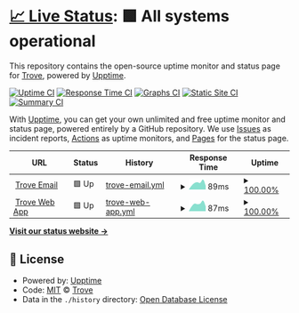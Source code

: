 # [📈 Live Status](https://trove-ai.github.io/upptime): <!--live status--> **🟩 All systems operational**

This repository contains the open-source uptime monitor and status page for [Trove](https://trove-ai.github.io/upptime), powered by [Upptime](https://github.com/upptime/upptime).

[![Uptime CI](https://github.com/trove-ai/upptime/workflows/Uptime%20CI/badge.svg)](https://github.com/trove-ai/upptime/actions?query=workflow%3A%22Uptime+CI%22)
[![Response Time CI](https://github.com/trove-ai/upptime/workflows/Response%20Time%20CI/badge.svg)](https://github.com/trove-ai/upptime/actions?query=workflow%3A%22Response+Time+CI%22)
[![Graphs CI](https://github.com/trove-ai/upptime/workflows/Graphs%20CI/badge.svg)](https://github.com/trove-ai/upptime/actions?query=workflow%3A%22Graphs+CI%22)
[![Static Site CI](https://github.com/trove-ai/upptime/workflows/Static%20Site%20CI/badge.svg)](https://github.com/trove-ai/upptime/actions?query=workflow%3A%22Static+Site+CI%22)
[![Summary CI](https://github.com/trove-ai/upptime/workflows/Summary%20CI/badge.svg)](https://github.com/trove-ai/upptime/actions?query=workflow%3A%22Summary+CI%22)

With [Upptime](https://upptime.js.org), you can get your own unlimited and free uptime monitor and status page, powered entirely by a GitHub repository. We use [Issues](https://github.com/trove-ai/upptime/issues) as incident reports, [Actions](https://github.com/trove-ai/upptime/actions) as uptime monitors, and [Pages](https://trove-ai.github.io/upptime) for the status page.

<!--start: status pages-->
<!-- This summary is generated by Upptime (https://github.com/upptime/upptime) -->
<!-- Do not edit this manually, your changes will be overwritten -->
<!-- prettier-ignore -->
| URL | Status | History | Response Time | Uptime |
| --- | ------ | ------- | ------------- | ------ |
| <img alt="" src="https://icons.duckduckgo.com/ip3/email.gettrove.co.ico" height="13"> [Trove Email](https://email.gettrove.co) | 🟩 Up | [trove-email.yml](https://github.com/trove-ai/upptime/commits/HEAD/history/trove-email.yml) | <details><summary><img alt="Response time graph" src="./graphs/trove-email/response-time-week.png" height="20"> 89ms</summary><br><a href="https://trove-ai.github.io/upptime/history/trove-email"><img alt="Response time 89" src="https://img.shields.io/endpoint?url=https%3A%2F%2Fraw.githubusercontent.com%2Ftrove-ai%2Fupptime%2FHEAD%2Fapi%2Ftrove-email%2Fresponse-time.json"></a><br><a href="https://trove-ai.github.io/upptime/history/trove-email"><img alt="24-hour response time 52" src="https://img.shields.io/endpoint?url=https%3A%2F%2Fraw.githubusercontent.com%2Ftrove-ai%2Fupptime%2FHEAD%2Fapi%2Ftrove-email%2Fresponse-time-day.json"></a><br><a href="https://trove-ai.github.io/upptime/history/trove-email"><img alt="7-day response time 89" src="https://img.shields.io/endpoint?url=https%3A%2F%2Fraw.githubusercontent.com%2Ftrove-ai%2Fupptime%2FHEAD%2Fapi%2Ftrove-email%2Fresponse-time-week.json"></a><br><a href="https://trove-ai.github.io/upptime/history/trove-email"><img alt="30-day response time 89" src="https://img.shields.io/endpoint?url=https%3A%2F%2Fraw.githubusercontent.com%2Ftrove-ai%2Fupptime%2FHEAD%2Fapi%2Ftrove-email%2Fresponse-time-month.json"></a><br><a href="https://trove-ai.github.io/upptime/history/trove-email"><img alt="1-year response time 89" src="https://img.shields.io/endpoint?url=https%3A%2F%2Fraw.githubusercontent.com%2Ftrove-ai%2Fupptime%2FHEAD%2Fapi%2Ftrove-email%2Fresponse-time-year.json"></a></details> | <details><summary><a href="https://trove-ai.github.io/upptime/history/trove-email">100.00%</a></summary><a href="https://trove-ai.github.io/upptime/history/trove-email"><img alt="All-time uptime 100.00%" src="https://img.shields.io/endpoint?url=https%3A%2F%2Fraw.githubusercontent.com%2Ftrove-ai%2Fupptime%2FHEAD%2Fapi%2Ftrove-email%2Fuptime.json"></a><br><a href="https://trove-ai.github.io/upptime/history/trove-email"><img alt="24-hour uptime 100.00%" src="https://img.shields.io/endpoint?url=https%3A%2F%2Fraw.githubusercontent.com%2Ftrove-ai%2Fupptime%2FHEAD%2Fapi%2Ftrove-email%2Fuptime-day.json"></a><br><a href="https://trove-ai.github.io/upptime/history/trove-email"><img alt="7-day uptime 100.00%" src="https://img.shields.io/endpoint?url=https%3A%2F%2Fraw.githubusercontent.com%2Ftrove-ai%2Fupptime%2FHEAD%2Fapi%2Ftrove-email%2Fuptime-week.json"></a><br><a href="https://trove-ai.github.io/upptime/history/trove-email"><img alt="30-day uptime 100.00%" src="https://img.shields.io/endpoint?url=https%3A%2F%2Fraw.githubusercontent.com%2Ftrove-ai%2Fupptime%2FHEAD%2Fapi%2Ftrove-email%2Fuptime-month.json"></a><br><a href="https://trove-ai.github.io/upptime/history/trove-email"><img alt="1-year uptime 100.00%" src="https://img.shields.io/endpoint?url=https%3A%2F%2Fraw.githubusercontent.com%2Ftrove-ai%2Fupptime%2FHEAD%2Fapi%2Ftrove-email%2Fuptime-year.json"></a></details>
| <img alt="" src="https://icons.duckduckgo.com/ip3/webapp.gettrove.co.ico" height="13"> [Trove Web App](https://webapp.gettrove.co) | 🟩 Up | [trove-web-app.yml](https://github.com/trove-ai/upptime/commits/HEAD/history/trove-web-app.yml) | <details><summary><img alt="Response time graph" src="./graphs/trove-web-app/response-time-week.png" height="20"> 87ms</summary><br><a href="https://trove-ai.github.io/upptime/history/trove-web-app"><img alt="Response time 87" src="https://img.shields.io/endpoint?url=https%3A%2F%2Fraw.githubusercontent.com%2Ftrove-ai%2Fupptime%2FHEAD%2Fapi%2Ftrove-web-app%2Fresponse-time.json"></a><br><a href="https://trove-ai.github.io/upptime/history/trove-web-app"><img alt="24-hour response time 57" src="https://img.shields.io/endpoint?url=https%3A%2F%2Fraw.githubusercontent.com%2Ftrove-ai%2Fupptime%2FHEAD%2Fapi%2Ftrove-web-app%2Fresponse-time-day.json"></a><br><a href="https://trove-ai.github.io/upptime/history/trove-web-app"><img alt="7-day response time 87" src="https://img.shields.io/endpoint?url=https%3A%2F%2Fraw.githubusercontent.com%2Ftrove-ai%2Fupptime%2FHEAD%2Fapi%2Ftrove-web-app%2Fresponse-time-week.json"></a><br><a href="https://trove-ai.github.io/upptime/history/trove-web-app"><img alt="30-day response time 87" src="https://img.shields.io/endpoint?url=https%3A%2F%2Fraw.githubusercontent.com%2Ftrove-ai%2Fupptime%2FHEAD%2Fapi%2Ftrove-web-app%2Fresponse-time-month.json"></a><br><a href="https://trove-ai.github.io/upptime/history/trove-web-app"><img alt="1-year response time 87" src="https://img.shields.io/endpoint?url=https%3A%2F%2Fraw.githubusercontent.com%2Ftrove-ai%2Fupptime%2FHEAD%2Fapi%2Ftrove-web-app%2Fresponse-time-year.json"></a></details> | <details><summary><a href="https://trove-ai.github.io/upptime/history/trove-web-app">100.00%</a></summary><a href="https://trove-ai.github.io/upptime/history/trove-web-app"><img alt="All-time uptime 100.00%" src="https://img.shields.io/endpoint?url=https%3A%2F%2Fraw.githubusercontent.com%2Ftrove-ai%2Fupptime%2FHEAD%2Fapi%2Ftrove-web-app%2Fuptime.json"></a><br><a href="https://trove-ai.github.io/upptime/history/trove-web-app"><img alt="24-hour uptime 100.00%" src="https://img.shields.io/endpoint?url=https%3A%2F%2Fraw.githubusercontent.com%2Ftrove-ai%2Fupptime%2FHEAD%2Fapi%2Ftrove-web-app%2Fuptime-day.json"></a><br><a href="https://trove-ai.github.io/upptime/history/trove-web-app"><img alt="7-day uptime 100.00%" src="https://img.shields.io/endpoint?url=https%3A%2F%2Fraw.githubusercontent.com%2Ftrove-ai%2Fupptime%2FHEAD%2Fapi%2Ftrove-web-app%2Fuptime-week.json"></a><br><a href="https://trove-ai.github.io/upptime/history/trove-web-app"><img alt="30-day uptime 100.00%" src="https://img.shields.io/endpoint?url=https%3A%2F%2Fraw.githubusercontent.com%2Ftrove-ai%2Fupptime%2FHEAD%2Fapi%2Ftrove-web-app%2Fuptime-month.json"></a><br><a href="https://trove-ai.github.io/upptime/history/trove-web-app"><img alt="1-year uptime 100.00%" src="https://img.shields.io/endpoint?url=https%3A%2F%2Fraw.githubusercontent.com%2Ftrove-ai%2Fupptime%2FHEAD%2Fapi%2Ftrove-web-app%2Fuptime-year.json"></a></details>

<!--end: status pages-->

[**Visit our status website →**](https://trove-ai.github.io/upptime)

## 📄 License

- Powered by: [Upptime](https://github.com/upptime/upptime)
- Code: [MIT](./LICENSE) © [Trove](https://trove-ai.github.io/upptime)
- Data in the `./history` directory: [Open Database License](https://opendatacommons.org/licenses/odbl/1-0/)
